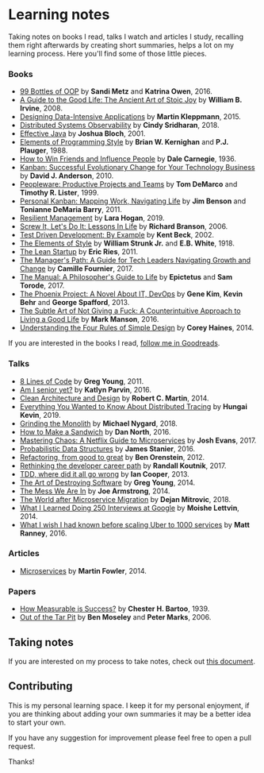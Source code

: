 # Learning notes

Taking notes on books I read, talks I watch and articles I study, recalling them right afterwards by creating short summaries, helps a lot on my learning process. Here you'll find some of those little pieces.

### Books

* [99 Bottles of OOP](books/99-bottles-of-oop.md) by **Sandi Metz** and **Katrina Owen**, 2016.
* [A Guide to the Good Life: The Ancient Art of Stoic Joy](books/a-guide-to-the-good-life.md) by **William B. Irvine**, 2008.
* [Designing Data-Intensive Applications](books/designing-data-intensive-applications.md) by **Martin Kleppmann**, 2015.
* [Distributed Systems Observability](books/distributed-systems-observability.md) by **Cindy Sridharan**, 2018.
* [Effective Java](books/effective-java.md) by **Joshua Bloch**, 2001.
* [Elements of Programming Style](books/elements-of-programming-style.md) by **Brian W. Kernighan** and **P.J. Plauger**, 1988.  
* [How to Win Friends and Influence People](books/how-to-win-friends-and-influence-people.md) by **Dale Carnegie**, 1936.
* [Kanban: Successful Evolutionary Change for Your Technology Business](books/kanban.md) by **David J. Anderson**, 2010.
* [Peopleware: Productive Projects and Teams](books/peopleware.md) by **Tom DeMarco** and **Timothy R. Lister**, 1999.
* [Personal Kanban: Mapping Work, Navigating Life](books/personal-kanban.md) by **Jim Benson** and **Tonianne DeMaria Barry**, 2011.
* [Resilient Management](books/resilient-management.md) by **Lara Hogan**, 2019.
* [Screw It, Let's Do It: Lessons In Life](books/screw-it-lets-do-it.md) by **Richard Branson**, 2006.
* [Test Driven Development: By Example](books/test-driven-development.md) by **Kent Beck**, 2002.
* [The Elements of Style](books/the-elements-of-style.md) by **William Strunk Jr.** and **E.B. White**, 1918.
* [The Lean Startup](books/the-lean-startup.md) by **Eric Ries**, 2011.
* [The Manager's Path: A Guide for Tech Leaders Navigating Growth and Change](books/the-managers-path.md) by **Camille Fournier**, 2017.
* [The Manual: A Philosopher's Guide to Life](books/the-manual.md) by **Epictetus** and **Sam Torode**, 2017.
* [The Phoenix Project: A Novel About IT, DevOps](books/the-phoenix-project.md) by **Gene Kim**, **Kevin Behr** and **George Spafford**, 2013.
* [The Subtle Art of Not Giving a Fuck: A Counterintuitive Approach to Living a Good Life](books/the-subtle-art-of-not-giving-a-fuck.md) by **Mark Manson**, 2016.
* [Understanding the Four Rules of Simple Design](books/understanding-the-four-rules-of-simple-design.md) by **Corey Haines**, 2014.

If you are interested in the books I read, [follow me in Goodreads](https://www.goodreads.com/keyvanakbary).

### Talks

* [8 Lines of Code](talks/8-lines-of-code.md) by **Greg Young**, 2011.
* [Am I senior yet?](talks/am-i-senior-yet.md) by **Katlyn Parvin**, 2016.
* [Clean Architecture and Design](talks/clean-architecture-and-design.md) by **Robert C. Martin**, 2014.
* [Everything You Wanted to Know About Distributed Tracing](talks/everything-you-wanted-to-know-about-distributed-tracing.md) by **Hungai Kevin**, 2019.
* [Grinding the Monolith](talks/grinding-the-monolith.md) by **Michael Nygard**, 2018.
* [How to Make a Sandwich](talks/how-to-make-a-sandwich.md) by **Dan North**, 2016.
* [Mastering Chaos: A Netflix Guide to Microservices](talks/mastering-chaos-a-netflix-guide-to-microservices.md) by **Josh Evans**, 2017.
* [Probabilistic Data Structures](talks/probabilistic-data-structures.md) by **James Stanier**, 2016.
* [Refactoring, from good to great](talks/refactoring-from-good-to-great.md) by **Ben Orenstein**, 2012.
* [Rethinking the developer career path](talks/rethinking-the-developer-career-path.md) by **Randall Koutnik**, 2017.
* [TDD, where did it all go wrong](talks/tdd-where-did-it-all-go-wrong.md) by **Ian Cooper**, 2013.
* [The Art of Destroying Software](talks/the-art-of-destroying-software.md) by **Greg Young**, 2014.
* [The Mess We Are In](talks/the-mess-we-are-in.md) by **Joe Armstrong**, 2014.
* [The World after Microservice Migration](talks/the-world-after-microservice-migration.md) by **Dejan Mitrovic**, 2018.
* [What I Learned Doing 250 Interviews at Google](talks/what-i-learned-doing-250-interviews-at-google.md) by **Moishe Lettvin**, 2014.
* [What I wish I had known before scaling Uber to 1000 services](talks/what-i-wish-i-had-known-before-scaling-uber-to-1000-services.md) by **Matt Ranney**, 2016.

### Articles

* [Microservices](articles/microservices.md) by **Martin Fowler**, 2014.

### Papers

* [How Measurable is Success?](papers/how-measurable-is-success.md) by **Chester H. Bartoo**, 1939.
* [Out of the Tar Pit](papers/out-of-the-tar-pit.md) by **Ben Moseley** and **Peter Marks**, 2006.

## Taking notes

If you are interested on my process to take notes, check out [this document](taking-notes.md).

## Contributing

This is my personal learning space. I keep it for my personal enjoyment, if you are thinking about adding your own summaries it may be a better idea to start your own.

If you have any suggestion for improvement please feel free to open a pull request.

Thanks!
